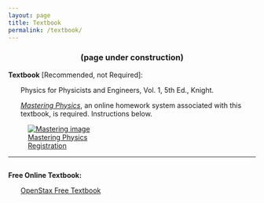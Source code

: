 ```yaml
---
layout: page
title: Textbook
permalink: /textbook/
---
```


<h3 style="text-align: center;"> (page under construction) </h3>

<p><b>Textbook</b> [Recommended, not Required]: </p>
<p style="margin-left:5%"> Physics for Physicists and Engineers, Vol. 1, 5th Ed., Knight. </p>

<p style="margin-left:5%"> <em><u>Mastering Physics</u></em>, an online homework system associated with this textbook, is required. Instructions below. </p>

<div class="thumb_container">
  <a href="https://drive.google.com/file/d/1yyciHs3GIjsXWb-T1bY4H1TKxwnQItyr/view" target="_blank">
    <figure class="thumblink">
      <img class="thumblink-img-portrait" src="{{site.baseurl}}/images/thumbs/MP00.png" alt="Mastering image" >
      <figcaption class="thumblink-caption"> Mastering Physics <br> Registration </figcaption>
    </figure>
  </a>
</div>

<hr>

<p style="padding-top:1em"> <b>Free Online Textbook:</b> </p>
<a
href="https://phys.libretexts.org/Bookshelves/University_Physics/Book%3A_University_Physics_(OpenStax)"
target="_blank" style="margin-left:5%"> OpenStax Free Textbook </a>

